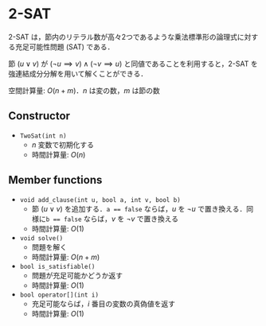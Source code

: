 # 2-SAT

2-SAT は，節内のリテラル数が高々2つであるような乗法標準形の論理式に対する充足可能性問題 (SAT) である．

節 $(u \lor v)$ が $(\lnot u \implies v) \land (\lnot v \implies u)$ と同値であることを利用すると，2-SAT を強連結成分分解を用いて解くことができる．

空間計算量: $O(n + m)$．$n$ は変の数，$m$ は節の数

## Constructor

- `TwoSat(int n)`
    - $n$ 変数で初期化する
    - 時間計算量: $O(n)$

## Member functions

- `void add_clause(int u, bool a, int v, bool b)`
    - 節 $(u \lor v)$ を追加する．`a == false` ならば，$u$ を $\lnot u$ で置き換える．同様に`b == false` ならば，$v$ を $\lnot v$ で置き換える
    - 時間計算量: $O(1)$
- `void solve()`
    - 問題を解く
    - 時間計算量: $O(n + m)$
- `bool is_satisfiable()`
    - 問題が充足可能かどうか返す
    - 時間計算量: $O(1)$
- `bool operator[](int i)`
    - 充足可能ならば，$i$ 番目の変数の真偽値を返す
    - 時間計算量: $O(1)$